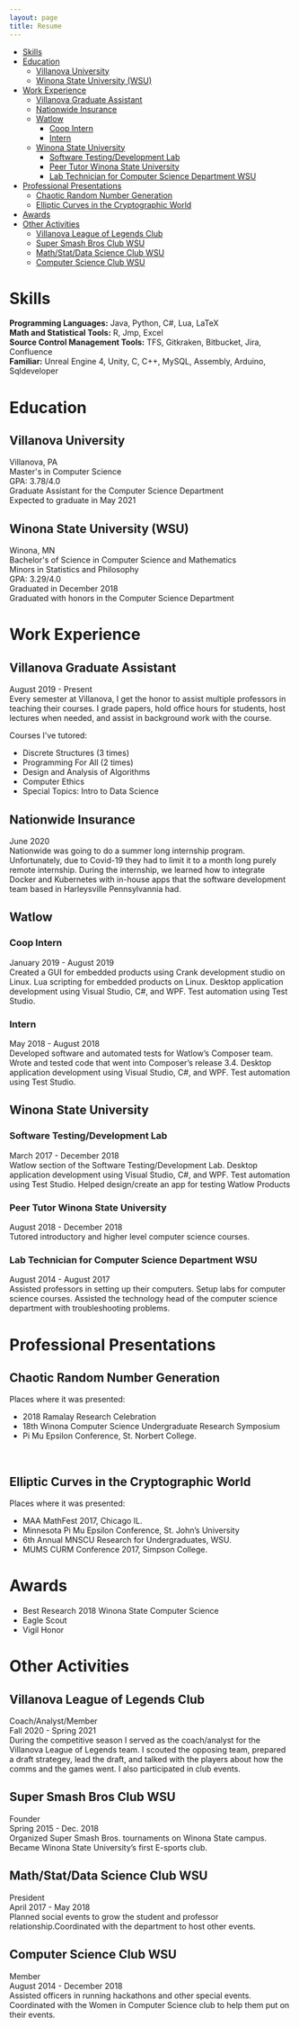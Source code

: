 ```yaml
---
layout: page
title: Resume
---
```


- [Skills](#skills)
- [Education](#education)
  - [Villanova University](#villanova-university)
  - [Winona State University (WSU)](#winona-state-university-wsu)
- [Work Experience](#work-experience)
  - [Villanova Graduate Assistant](#villanova-graduate-assistant)
  - [Nationwide Insurance](#nationwide-insurance)
  - [Watlow](#watlow)
    - [Coop Intern](#coop-intern)
    - [Intern](#intern)
  - [Winona State University](#winona-state-university)
    - [Software Testing/Development Lab](#software-testingdevelopment-lab)
    - [Peer Tutor Winona State University](#peer-tutor-winona-state-university)
    - [Lab Technician for Computer Science Department WSU](#lab-technician-for-computer-science-department-wsu)
- [Professional Presentations](#professional-presentations)
  - [Chaotic Random Number Generation](#chaotic-random-number-generation)
  - [Elliptic Curves in the Cryptographic World](#elliptic-curves-in-the-cryptographic-world)
- [Awards](#awards)
- [Other Activities](#other-activities)
  - [Villanova League of Legends Club](#villanova-league-of-legends-club)
  - [Super Smash Bros Club WSU](#super-smash-bros-club-wsu)
  - [Math/Stat/Data Science Club WSU](#mathstatdata-science-club-wsu)
  - [Computer Science Club WSU](#computer-science-club-wsu)


# Skills
**Programming Languages:** Java, Python, C#, Lua, LaTeX <br/>
**Math and Statistical Tools:** R, Jmp, Excel <br/>
**Source Control Management Tools:** TFS, Gitkraken, Bitbucket, Jira, Confluence <br/> 
**Familiar:** Unreal Engine 4, Unity, C, C++, MySQL, Assembly, Arduino, Sqldeveloper <br/>  

# Education
## Villanova University
Villanova, PA <br/>
Master's in Computer Science <br/>
GPA: 3.78/4.0 <br/>
Graduate Assistant for the Computer Science Department <br/>
Expected to graduate in May 2021 <br/>

## Winona State University (WSU)
Winona, MN <br/>
Bachelor's of Science in Computer Science and Mathematics <br/>
Minors in Statistics and Philosophy <br/>
GPA: 3.29/4.0 <br/>
Graduated in December 2018 <br/>
Graduated with honors in the Computer Science Department 

# Work Experience
## Villanova Graduate Assistant
August 2019 - Present <br/>
Every semester at Villanova, I get the honor to assist multiple professors in teaching their courses. I grade papers, hold office hours for students, host lectures when needed, and assist in background work with the course.


Courses I've tutored:
* Discrete Structures (3 times)
* Programming For All (2 times)
* Design and Analysis of Algorithms
* Computer Ethics
* Special Topics: Intro to Data Science


## Nationwide Insurance
June 2020 <br/>
Nationwide was going to do a summer long internship program. Unfortunately, due to Covid-19 they had to limit it to a month long purely remote internship. During the internship, we learned how to integrate Docker and Kubernetes with in-house apps that the software development team based in Harleysville Pennsylvannia had.  
## Watlow
### Coop Intern
January 2019 - August 2019 <br/>
Created a GUI for embedded products using Crank development studio on Linux. Lua scripting for embedded products on Linux. Desktop application development using Visual Studio, C#, and WPF. Test automation using Test Studio.
### Intern
May 2018 - August 2018 <br/>
Developed software and automated tests for Watlow’s Composer team. Wrote and tested code that went into Composer’s release 3.4. Desktop application development using Visual Studio, C#, and WPF. Test automation using Test Studio.
## Winona State University
### Software Testing/Development Lab
March 2017 - December 2018 <br/>
Watlow section of the Software Testing/Development Lab. Desktop application development using Visual Studio, C#, and WPF. Test automation using Test Studio. Helped design/create an app for testing Watlow Products
### Peer Tutor Winona State University
August 2018 - December 2018 <br/>
Tutored introductory and higher level computer science courses.
### Lab Technician for Computer Science Department WSU
August 2014 - August 2017 <br/>
Assisted professors in setting up their computers. Setup labs for computer science courses. Assisted the technology head of the computer science department with troubleshooting problems.


# Professional Presentations
## Chaotic Random Number Generation
Places where it was presented:
* 2018 Ramalay Research Celebration
* 18th Winona Computer Science Undergraduate Research Symposium
* Pi Mu Epsilon Conference, St. Norbert College.
<br/>

## Elliptic Curves in the Cryptographic World
Places where it was presented:
* MAA MathFest 2017, Chicago IL.
* Minnesota Pi Mu Epsilon Conference, St. John’s University
* 6th Annual MNSCU Research for Undergraduates, WSU.
* MUMS CURM Conference 2017, Simpson College.

# Awards
* Best Research 2018 Winona State Computer Science
* Eagle Scout
* Vigil Honor


# Other Activities
## Villanova League of Legends Club
Coach/Analyst/Member <br/>
Fall 2020 - Spring 2021 <br/>
During the competitive season I served as the coach/analyst for the Villanova League of Legends team. I scouted the opposing team, prepared a draft strategey, lead the draft, and talked with the players about how the comms and the games went. I also participated in club events.

## Super Smash Bros Club WSU
Founder <br/>
Spring 2015 - Dec. 2018 <br/>
Organized Super Smash Bros. tournaments on Winona State campus. Became Winona State University’s first E-sports club.

## Math/Stat/Data Science Club WSU
President <br/>
April 2017 - May 2018 <br/>
Planned social events to grow the student and professor relationship.Coordinated with the department to host other events.

## Computer Science Club WSU
Member <br/>
August 2014 - December 2018 <br/>
Assisted officers in running hackathons and other special events. Coordinated with the Women in Computer Science club to help them put on their events.
